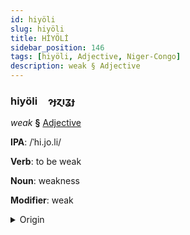 ```yaml
---
id: hiyöli
slug: hiyöli
title: HİYÖLİ
sidebar_position: 146
tags: [hiyöli, Adjective, Niger-Congo]
description: weak § Adjective
---
```


### hiyöli&emsp;<span kind="abugida">ɂɟɀıʓɟ</span>

*weak* **§** [Adjective](../../tags/Adjective)

**IPA**: /ˈhi.jo.li/

**Verb**: to be weak

**Noun**: weakness

**Modifier**: weak

<details>
    <summary>Origin</summary>
    Bum hiyòlì [híjɔ̀lì]<br/>
    <em>Niger-Congo Language Family</em>
</details>